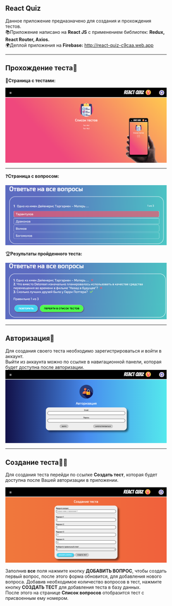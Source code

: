 ## React Quiz
  Данное приложение предназначено для создания и прохождения тестов.  
  📚Приложение написано на **React JS** с применением библиотек: **Redux, React Router, Axios.**  
  🌍Деплой приложения на **Firebase:** <http://react-quiz-c9caa.web.app>
  ***
## Прохождение теста💭

  📄**Страница с тестами:**
  
  ![Image alt](https://github.com/6aldej/ImagesForProjects/blob/master/react-quiz/QuizList2.png)
   ***
  ❓**Страница с вопросом:**  
  
  ![Image alt](https://github.com/6aldej/ImagesForProjects/blob/master/react-quiz/Quiz2.png)
  
  🏆**Результаты пройденного теста:**  
  
  ![Image alt](https://github.com/6aldej/ImagesForProjects/blob/master/react-quiz/FinishQuiz2.png)
  ***
## Авторизация🔑
  Для создания своего теста необходимо зарегистрироваться и войти в аккаунт.  
  Выйти из аккаунта можно по ссылке в навигационной панели, которая будет доступна после авторизации.  
  ![Image alt](https://github.com/6aldej/ImagesForProjects/blob/master/react-quiz/Auth.png)
  ***
## Создание теста👨‍🔧

  Для создания теста перейди по ссылке **Создать тест**, которая будет доступна после Вашей авторизации в приложении.  
  
  ![Image alt](https://github.com/6aldej/ImagesForProjects/blob/master/react-quiz/QuizCreate.png)
  
  Заполнив **все** поля нажмите кнопку **ДОБАВИТЬ ВОПРОС**, чтобы создать первый вопрос, после этого форма обновится, для добавления нового вопроса. Добавив необходимое количество вопросов в тест, нажмите кнопку **СОЗДАТЬ ТЕСТ** для добавления теста в базу данных.  
  После этого на странице **Список вопросов** отобразится тест с присвоенным ему номером.
 
